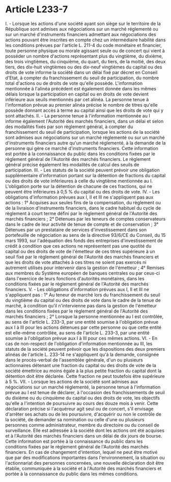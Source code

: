 # Article L233-7

I. - Lorsque les actions d'une société ayant son siège sur le territoire de la République sont admises aux négociations sur un marché réglementé ou sur un marché d'instruments financiers admettant aux négociations des actions pouvant être inscrites en compte chez un intermédiaire habilité dans les conditions prévues par l'article L. 211-4 du code monétaire et financier, toute personne physique ou morale agissant seule ou de concert qui vient à posséder un nombre d'actions représentant plus du vingtième, du dixième, des trois vingtièmes, du cinquième, du quart, du tiers, de la moitié, des deux tiers, des dix-huit vingtièmes ou des dix-neuf vingtièmes du capital ou des droits de vote informe la société dans un délai fixé par décret en Conseil d'Etat, à compter du franchissement du seuil de participation, du nombre total d'actions ou de droits de vote qu'elle possède.   L'information mentionnée à l'alinéa précédent est également donnée dans les mêmes délais lorsque la participation en capital ou en droits de vote devient inférieure aux seuils mentionnés par cet alinéa.   La personne tenue à l'information prévue au premier alinéa précise le nombre de titres qu'elle possède donnant accès à terme au capital ainsi que les droits de vote qui y sont attachés.   II. - La personne tenue à l'information mentionnée au I informe également l'Autorité des marchés financiers, dans un délai et selon des modalités fixés par son règlement général, à compter du franchissement du seuil de participation, lorsque les actions de la société sont admises aux négociations sur un marché réglementé ou sur un marché d'instruments financiers autre qu'un marché réglementé, à la demande de la personne qui gère ce marché d'instruments financiers. Cette information est portée à la connaissance du public dans les conditions fixées par le règlement général de l'Autorité des marchés financiers.   Le règlement général précise également les modalités de calcul des seuils de participation.   III. - Les statuts de la société peuvent prévoir une obligation supplémentaire d'information portant sur la détention de fractions du capital ou des droits de vote inférieures à celle du vingtième mentionnée au I. L'obligation porte sur la détention de chacune de ces fractions, qui ne peuvent être inférieures à 0,5 % du capital ou des droits de vote.   IV. - Les obligations d'information prévues aux I, II et III ne s'appliquent pas aux actions :   1° Acquises aux seules fins de la compensation, du règlement ou de la livraison d'instruments financiers, dans le cadre habituel du cycle de règlement à court terme défini par le règlement général de l'Autorité des marchés financiers ;   2° Détenues par les teneurs de comptes conservateurs dans le cadre de leur activité de tenue de compte et de conservation ;   3° Détenues par un prestataire de services d'investissement dans son portefeuille de négociation au sens de la directive 93/6/CE du Conseil, du 15 mars 1993, sur l'adéquation des fonds des entreprises d'investissement de crédit à condition que ces actions ne représentent pas une quotité du capital ou des droits de vote de l'émetteur de ces titres supérieure à un seuil fixé par le règlement général de l'Autorité des marchés financiers et que les droits de vote attachés à ces titres ne soient pas exercés ni autrement utilisés pour intervenir dans la gestion de l'émetteur ;   4° Remises aux membres du Système européen de banques centrales ou par ceux-ci dans l'exercice de leurs fonctions d'autorités monétaires, dans les conditions fixées par le règlement général de l'Autorité des marchés financiers.   V. - Les obligations d'information prévues aux I, II et III ne s'appliquent pas :   1° Au teneur de marché lors du franchissement du seuil du vingtième du capital ou des droits de vote dans le cadre de la tenue de marché, à condition qu'il n'intervienne pas dans la gestion de l'émetteur dans les conditions fixées par le règlement général de l'Autorité des marchés financiers ;   2° Lorsque la personne mentionnée au I est contrôlée, au sens de l'article L. 233-3, par une entité soumise à l'obligation prévue aux I à III pour les actions détenues par cette personne ou que cette entité est elle-même contrôlée, au sens de l'article L. 233-3, par une entité soumise à l'obligation prévue aux I à III pour ces mêmes actions.   VI. - En cas de non-respect de l'obligation d'information mentionnée au III, les statuts de la société peuvent prévoir que les dispositions des deux premiers alinéas de l'article L. 233-14 ne s'appliquent qu'à la demande, consignée dans le procès-verbal de l'assemblée générale, d'un ou plusieurs actionnaires détenant une fraction du capital ou des droits de vote de la société émettrice au moins égale à la plus petite fraction du capital dont la détention doit être déclarée. Cette fraction ne peut toutefois être supérieure à 5 %.   VII. - Lorsque les actions de la société sont admises aux négociations sur un marché réglementé, la personne tenue à l'information prévue au I est tenue de déclarer, à l'occasion des franchissements de seuil du dixième ou du cinquième du capital ou des droits de vote, les objectifs qu'elle a l'intention de poursuivre au cours des douze mois à venir. Cette déclaration précise si l'acquéreur agit seul ou de concert, s'il envisage d'arrêter ses achats ou de les poursuivre, d'acquérir ou non le contrôle de la société, de demander sa nomination ou celle d'une ou plusieurs personnes comme administrateur, membre du directoire ou du conseil de surveillance. Elle est adressée à la société dont les actions ont été acquises et à l'Autorité des marchés financiers dans un délai de dix jours de bourse. Cette information est portée à la connaissance du public dans les conditions fixées par le règlement général de l'Autorité des marchés financiers. En cas de changement d'intention, lequel ne peut être motivé que par des modifications importantes dans l'environnement, la situation ou l'actionnariat des personnes concernées, une nouvelle déclaration doit être établie, communiquée à la société et à l'Autorité des marchés financiers et portée à la connaissance du public dans les mêmes conditions.